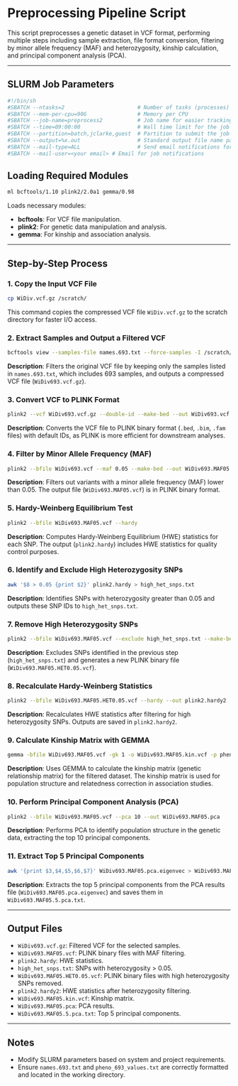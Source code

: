 # Preprocessing Pipeline Script

This script preprocesses a genetic dataset in VCF format, performing multiple steps including sample extraction, file format conversion, filtering by minor allele frequency (MAF) and heterozygosity, kinship calculation, and principal component analysis (PCA).

---

## SLURM Job Parameters

```sh
#!/bin/sh
#SBATCH --ntasks=2                       # Number of tasks (processes) to allocate
#SBATCH --mem-per-cpu=90G                # Memory per CPU
#SBATCH --job-name=preprocess2           # Job name for easier tracking
#SBATCH --time=09:00:00                  # Wall time limit for the job
#SBATCH --partition=batch,jclarke,guest  # Partition to submit the job to
#SBATCH --output=%x.out                  # Standard output file name pattern (%x: job name)
#SBATCH --mail-type=ALL                  # Send email notifications for job start, end, and fail events
#SBATCH --mail-user=<your email> # Email for job notifications
```

## Loading Required Modules

```sh
ml bcftools/1.10 plink2/2.0a1 gemma/0.98
```

Loads necessary modules:
- **bcftools**: For VCF file manipulation.
- **plink2**: For genetic data manipulation and analysis.
- **gemma**: For kinship and association analysis.

---

## Step-by-Step Process

### 1. Copy the Input VCF File

```sh
cp WiDiv.vcf.gz /scratch/
```

This command copies the compressed VCF file `WiDiv.vcf.gz` to the scratch directory for faster I/O access.

### 2. Extract Samples and Output a Filtered VCF

```sh
bcftools view --samples-file names.693.txt --force-samples -I /scratch/WiDiv.vcf.gz -O z -o WiDiv693.vcf.gz
```

**Description**: Filters the original VCF file by keeping only the samples listed in `names.693.txt`, which includes 693 samples, and outputs a compressed VCF file (`WiDiv693.vcf.gz`).

### 3. Convert VCF to PLINK Format

```sh
plink2 --vcf WiDiv693.vcf.gz --double-id --make-bed --out WiDiv693.vcf
```

**Description**: Converts the VCF file to PLINK binary format (`.bed`, `.bim`, `.fam` files) with default IDs, as PLINK is more efficient for downstream analyses.

### 4. Filter by Minor Allele Frequency (MAF)

```sh
plink2 --bfile WiDiv693.vcf --maf 0.05 --make-bed --out WiDiv693.MAF05.vcf
```

**Description**: Filters out variants with a minor allele frequency (MAF) lower than 0.05. The output file (`WiDiv693.MAF05.vcf`) is in PLINK binary format.

### 5. Hardy-Weinberg Equilibrium Test

```sh
plink2 --bfile WiDiv693.MAF05.vcf --hardy
```

**Description**: Computes Hardy-Weinberg Equilibrium (HWE) statistics for each SNP. The output (`plink2.hardy`) includes HWE statistics for quality control purposes.

### 6. Identify and Exclude High Heterozygosity SNPs

```sh
awk '$8 > 0.05 {print $2}' plink2.hardy > high_het_snps.txt
```

**Description**: Identifies SNPs with heterozygosity greater than 0.05 and outputs these SNP IDs to `high_het_snps.txt`.

### 7. Remove High Heterozygosity SNPs

```sh
plink2 --bfile WiDiv693.MAF05.vcf --exclude high_het_snps.txt --make-bed --out WiDiv693.MAF05.HET0.05.vcf
```

**Description**: Excludes SNPs identified in the previous step (`high_het_snps.txt`) and generates a new PLINK binary file (`WiDiv693.MAF05.HET0.05.vcf`).

### 8. Recalculate Hardy-Weinberg Statistics

```sh
plink2 --bfile WiDiv693.MAF05.HET0.05.vcf --hardy --out plink2.hardy2
```

**Description**: Recalculates HWE statistics after filtering for high heterozygosity SNPs. Outputs are saved in `plink2.hardy2`.

### 9. Calculate Kinship Matrix with GEMMA

```sh
gemma -bfile WiDiv693.MAF05.vcf -gk 1 -o WiDiv693.MAF05.kin.vcf -p pheno_693_values.txt
```

**Description**: Uses GEMMA to calculate the kinship matrix (genetic relationship matrix) for the filtered dataset. The kinship matrix is used for population structure and relatedness correction in association studies.

### 10. Perform Principal Component Analysis (PCA)

```sh
plink2 --bfile WiDiv693.MAF05.vcf --pca 10 --out WiDiv693.MAF05.pca
```

**Description**: Performs PCA to identify population structure in the genetic data, extracting the top 10 principal components.

### 11. Extract Top 5 Principal Components

```sh
awk '{print $3,$4,$5,$6,$7}' WiDiv693.MAF05.pca.eigenvec > WiDiv693.MAF05.5.pca.txt
```

**Description**: Extracts the top 5 principal components from the PCA results file (`WiDiv693.MAF05.pca.eigenvec`) and saves them in `WiDiv693.MAF05.5.pca.txt`.

---

## Output Files

- `WiDiv693.vcf.gz`: Filtered VCF for the selected samples.
- `WiDiv693.MAF05.vcf`: PLINK binary files with MAF filtering.
- `plink2.hardy`: HWE statistics.
- `high_het_snps.txt`: SNPs with heterozygosity > 0.05.
- `WiDiv693.MAF05.HET0.05.vcf`: PLINK binary files with high heterozygosity SNPs removed.
- `plink2.hardy2`: HWE statistics after heterozygosity filtering.
- `WiDiv693.MAF05.kin.vcf`: Kinship matrix.
- `WiDiv693.MAF05.pca`: PCA results.
- `WiDiv693.MAF05.5.pca.txt`: Top 5 principal components.

---

## Notes

- Modify SLURM parameters based on system and project requirements.
- Ensure `names.693.txt` and `pheno_693_values.txt` are correctly formatted and located in the working directory.
